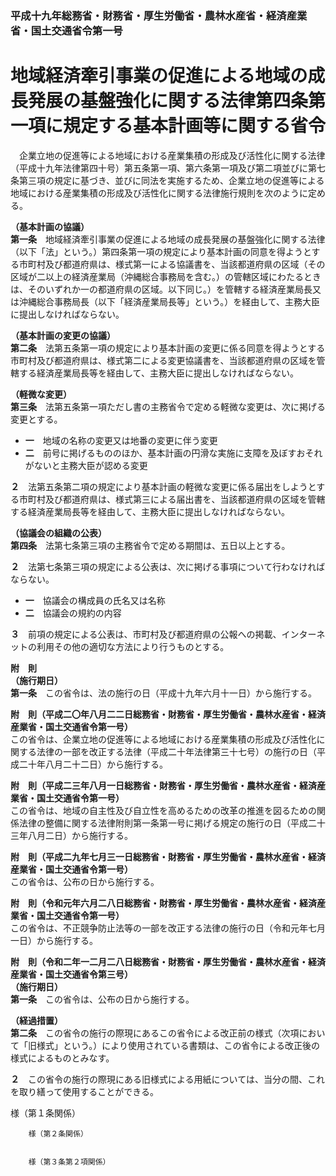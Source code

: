 ### 平成十九年総務省・財務省・厚生労働省・農林水産省・経済産業省・国土交通省令第一号  
# 地域経済牽引事業の促進による地域の成長発展の基盤強化に関する法律第四条第一項に規定する基本計画等に関する省令  
　企業立地の促進等による地域における産業集積の形成及び活性化に関する法律（平成十九年法律第四十号）第五条第一項、第六条第一項及び第二項並びに第七条第三項の規定に基づき、並びに同法を実施するため、企業立地の促進等による地域における産業集積の形成及び活性化に関する法律施行規則を次のように定める。  
  
**（基本計画の協議）**  
**第一条**　地域経済牽引事業の促進による地域の成長発展の基盤強化に関する法律（以下「法」という。）第四条第一項の規定により基本計画の同意を得ようとする市町村及び都道府県は、様式第一による協議書を、当該都道府県の区域（その区域が二以上の経済産業局（沖縄総合事務局を含む。）の管轄区域にわたるときは、そのいずれか一の都道府県の区域。以下同じ。）を管轄する経済産業局長又は沖縄総合事務局長（以下「経済産業局長等」という。）を経由して、主務大臣に提出しなければならない。  
  
**（基本計画の変更の協議）**  
**第二条**　法第五条第一項の規定により基本計画の変更に係る同意を得ようとする市町村及び都道府県は、様式第二による変更協議書を、当該都道府県の区域を管轄する経済産業局長等を経由して、主務大臣に提出しなければならない。  
  
**（軽微な変更）**  
**第三条**　法第五条第一項ただし書の主務省令で定める軽微な変更は、次に掲げる変更とする。  
* **一**　地域の名称の変更又は地番の変更に伴う変更  
* **二**　前号に掲げるもののほか、基本計画の円滑な実施に支障を及ぼすおそれがないと主務大臣が認める変更  
  
**２**　法第五条第二項の規定により基本計画の軽微な変更に係る届出をしようとする市町村及び都道府県は、様式第三による届出書を、当該都道府県の区域を管轄する経済産業局長等を経由して、主務大臣に提出しなければならない。  
  
**（協議会の組織の公表）**  
**第四条**　法第七条第三項の主務省令で定める期間は、五日以上とする。  
  
**２**　法第七条第三項の規定による公表は、次に掲げる事項について行わなければならない。  
* **一**　協議会の構成員の氏名又は名称  
* **二**　協議会の規約の内容  
  
**３**　前項の規定による公表は、市町村及び都道府県の公報への掲載、インターネットの利用その他の適切な方法により行うものとする。  
  
**附　則**  
**（施行期日）**  
**第一条**　この省令は、法の施行の日（平成十九年六月十一日）から施行する。  
  
**附　則（平成二〇年八月二二日総務省・財務省・厚生労働省・農林水産省・経済産業省・国土交通省令第一号）**  
この省令は、企業立地の促進等による地域における産業集積の形成及び活性化に関する法律の一部を改正する法律（平成二十年法律第三十七号）の施行の日（平成二十年八月二十二日）から施行する。  
  
**附　則（平成二三年八月一日総務省・財務省・厚生労働省・農林水産省・経済産業省・国土交通省令第一号）**  
この省令は、地域の自主性及び自立性を高めるための改革の推進を図るための関係法律の整備に関する法律附則第一条第一号に掲げる規定の施行の日（平成二十三年八月二日）から施行する。  
  
**附　則（平成二九年七月三一日総務省・財務省・厚生労働省・農林水産省・経済産業省・国土交通省令第一号）**  
この省令は、公布の日から施行する。  
  
**附　則（令和元年六月二八日総務省・財務省・厚生労働省・農林水産省・経済産業省・国土交通省令第一号）**  
この省令は、不正競争防止法等の一部を改正する法律の施行の日（令和元年七月一日）から施行する。  
  
**附　則（令和二年一二月二八日総務省・財務省・厚生労働省・農林水産省・経済産業省・国土交通省令第三号）**  
**（施行期日）**  
**第一条**　この省令は、公布の日から施行する。  
  
**（経過措置）**  
**第二条**　この省令の施行の際現にあるこの省令による改正前の様式（次項において「旧様式」という。）により使用されている書類は、この省令による改正後の様式によるものとみなす。  
  
**２**　この省令の施行の際現にある旧様式による用紙については、当分の間、これを取り繕って使用することができる。  
  
様（第１条関係）  

          
        様（第２条関係）  

          
        様（第３条第２項関係）  

          
        